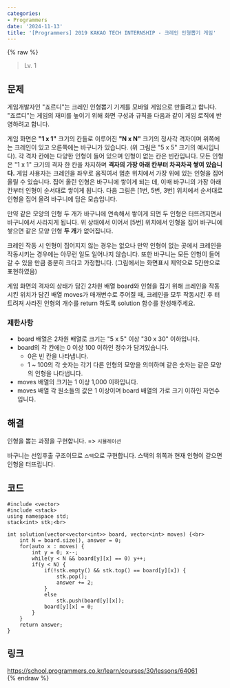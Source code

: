 ```yaml
---
categories:
- Programmers
date: '2024-11-13'
title: '[Programmers] 2019 KAKAO TECH INTERNSHIP - 크레인 인형뽑기 게임'
---
```


{% raw %}
> Lv. 1<br>

## 문제
게임개발자인 "죠르디"는 크레인 인형뽑기 기계를 모바일 게임으로 만들려고 합니다.  
"죠르디"는 게임의 재미를 높이기 위해 화면 구성과 규칙을 다음과 같이 게임 로직에 반영하려고 합니다.

게임 화면은  **"1 x 1"**  크기의 칸들로 이루어진  **"N x N"**  크기의 정사각 격자이며 위쪽에는 크레인이 있고 오른쪽에는 바구니가 있습니다. (위 그림은 "5 x 5" 크기의 예시입니다). 각 격자 칸에는 다양한 인형이 들어 있으며 인형이 없는 칸은 빈칸입니다. 모든 인형은 "1 x 1" 크기의 격자 한 칸을 차지하며  **격자의 가장 아래 칸부터 차곡차곡 쌓여 있습니다.**  게임 사용자는 크레인을 좌우로 움직여서 멈춘 위치에서 가장 위에 있는 인형을 집어 올릴 수 있습니다. 집어 올린 인형은 바구니에 쌓이게 되는 데, 이때 바구니의 가장 아래 칸부터 인형이 순서대로 쌓이게 됩니다. 다음 그림은 [1번, 5번, 3번] 위치에서 순서대로 인형을 집어 올려 바구니에 담은 모습입니다.

만약 같은 모양의 인형 두 개가 바구니에 연속해서 쌓이게 되면 두 인형은 터뜨려지면서 바구니에서 사라지게 됩니다. 위 상태에서 이어서 [5번] 위치에서 인형을 집어 바구니에 쌓으면 같은 모양 인형  **두 개**가 없어집니다.

크레인 작동 시 인형이 집어지지 않는 경우는 없으나 만약 인형이 없는 곳에서 크레인을 작동시키는 경우에는 아무런 일도 일어나지 않습니다. 또한 바구니는 모든 인형이 들어갈 수 있을 만큼 충분히 크다고 가정합니다. (그림에서는 화면표시 제약으로 5칸만으로 표현하였음)

게임 화면의 격자의 상태가 담긴 2차원 배열 board와 인형을 집기 위해 크레인을 작동시킨 위치가 담긴 배열 moves가 매개변수로 주어질 때, 크레인을 모두 작동시킨 후 터트려져 사라진 인형의 개수를 return 하도록 solution 함수를 완성해주세요.

### 제한사항
-   board 배열은 2차원 배열로 크기는 "5 x 5" 이상 "30 x 30" 이하입니다.
-   board의 각 칸에는 0 이상 100 이하인 정수가 담겨있습니다.
    -   0은 빈 칸을 나타냅니다.
    -   1 ~ 100의 각 숫자는 각기 다른 인형의 모양을 의미하며 같은 숫자는 같은 모양의 인형을 나타냅니다.
-   moves 배열의 크기는 1 이상 1,000 이하입니다.
-   moves 배열 각 원소들의 값은 1 이상이며 board 배열의 가로 크기 이하인 자연수입니다.

## 해결
인형을 뽑는 과정을 구현합니다. => `시뮬레이션`<br>

바구니는 선입후출 구조이므로 `스택`으로 구현합니다. 스택의 위쪽과 현재 인형이 같으면 인형을 터뜨립니다.

## 코드
```
#include <vector>
#include <stack>
using namespace std;
stack<int> stk;<br>

int solution(vector<vector<int>> board, vector<int> moves) {<br>
    int N = board.size(), answer = 0;
    for(auto x : moves) {
        int y = 0; x--;
        while(y < N && board[y][x] == 0) y++;
        if(y < N) {
            if(!stk.empty() && stk.top() == board[y][x]) {
                stk.pop();
                answer += 2;
            }
            else
                stk.push(board[y][x]);
            board[y][x] = 0;
        }
    }
    return answer;
}
```

## 링크
https://school.programmers.co.kr/learn/courses/30/lessons/64061<br>
{% endraw %}